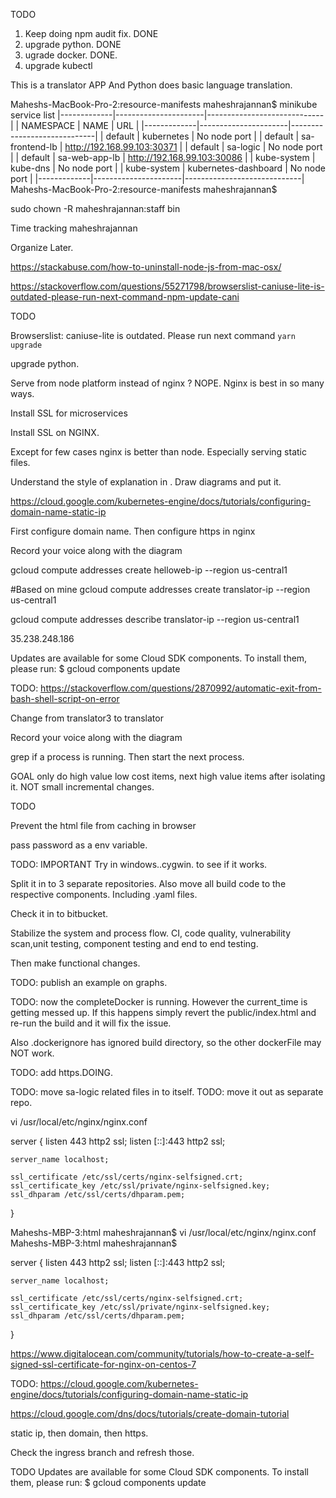 TODO

1. Keep doing npm audit fix. DONE
2. upgrade python. DONE
3. ugrade docker. DONE.
4. upgrade kubectl


This is a translator APP And Python does basic language translation.

Maheshs-MacBook-Pro-2:resource-manifests maheshrajannan$ minikube service list
|-------------|----------------------|-----------------------------|
|  NAMESPACE  |         NAME         |             URL             |
|-------------|----------------------|-----------------------------|
| default     | kubernetes           | No node port                |
| default     | sa-frontend-lb       | http://192.168.99.103:30371 |
| default     | sa-logic             | No node port                |
| default     | sa-web-app-lb        | http://192.168.99.103:30086 |
| kube-system | kube-dns             | No node port                |
| kube-system | kubernetes-dashboard | No node port                |
|-------------|----------------------|-----------------------------|
Maheshs-MacBook-Pro-2:resource-manifests maheshrajannan$

sudo chown -R maheshrajannan:staff bin

Time tracking
maheshrajannan

Organize Later.

https://stackabuse.com/how-to-uninstall-node-js-from-mac-osx/

https://stackoverflow.com/questions/55271798/browserslist-caniuse-lite-is-outdated-please-run-next-command-npm-update-cani

TODO

Browserslist: caniuse-lite is outdated. Please run next command `yarn upgrade`

upgrade python.

Serve from node platform instead of nginx ? NOPE. Nginx is best in so many ways.

Install SSL for microservices

Install SSL on NGINX.

Except for few cases nginx is better than node. Especially serving static files.

Understand the style of explanation in . Draw diagrams and put it.


https://cloud.google.com/kubernetes-engine/docs/tutorials/configuring-domain-name-static-ip

First configure domain name.
Then configure https in nginx

Record your voice along with the diagram


gcloud compute addresses create helloweb-ip --region us-central1

#Based on mine
gcloud compute addresses create translator-ip --region us-central1

gcloud compute addresses describe translator-ip --region us-central1

35.238.248.186

Updates are available for some Cloud SDK components.  To install them,
please run:
  $ gcloud components update

TODO:
https://stackoverflow.com/questions/2870992/automatic-exit-from-bash-shell-script-on-error

Change from translator3 to translator

Record your voice along with the diagram

grep if a process is running. Then start the next process.


GOAL only do high value low cost items, next high value items after isolating it.
NOT small incremental changes.

TODO

Prevent the html file from caching in browser

pass password as a env variable.

TODO: IMPORTANT
Try in windows..cygwin. to see if it works.

Split it in to 3 separate repositories.
Also move all build code to the respective components. Including .yaml files.

Check it in to bitbucket.

Stabilize the system and process flow. CI, code quality, vulnerability scan,unit testing, component testing and end to end testing.

Then make functional changes.

TODO: publish an example on graphs.

TODO: now the completeDocker is running. However the current_time is getting messed up.
If this happens simply revert the public/index.html and re-run the build and it will fix the issue.

Also .dockerignore has ignored build directory, so the other dockerFile may NOT work.

TODO: add https.DOING.

TODO: move sa-logic related files in to itself.
TODO: move it out as separate repo.

vi /usr/local/etc/nginx/nginx.conf


server {
    listen 443 http2 ssl;
    listen [::]:443 http2 ssl;

    server_name localhost;

    ssl_certificate /etc/ssl/certs/nginx-selfsigned.crt;
    ssl_certificate_key /etc/ssl/private/nginx-selfsigned.key;
    ssl_dhparam /etc/ssl/certs/dhparam.pem;
}

Maheshs-MBP-3:html maheshrajannan$ vi /usr/local/etc/nginx/nginx.conf
Maheshs-MBP-3:html maheshrajannan$ 


server {
    listen 443 http2 ssl;
    listen [::]:443 http2 ssl;

    server_name localhost;

    ssl_certificate /etc/ssl/certs/nginx-selfsigned.crt;
    ssl_certificate_key /etc/ssl/private/nginx-selfsigned.key;
    ssl_dhparam /etc/ssl/certs/dhparam.pem;
}

https://www.digitalocean.com/community/tutorials/how-to-create-a-self-signed-ssl-certificate-for-nginx-on-centos-7

TODO:
https://cloud.google.com/kubernetes-engine/docs/tutorials/configuring-domain-name-static-ip

https://cloud.google.com/dns/docs/tutorials/create-domain-tutorial

static ip, then domain, then https.

Check the ingress branch and refresh those.

TODO
Updates are available for some Cloud SDK components.  To install them,
please run:
  $ gcloud components update